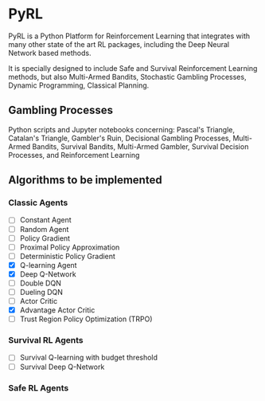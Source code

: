 # PyRL

PyRL is a Python Platform for Reinforcement Learning that integrates with many other state of the art RL packages, including the Deep Neural Network based methods.

It is specially designed to include Safe and Survival Reinforcement Learning methods, but also Multi-Armed Bandits, Stochastic Gambling Processes, Dynamic Programming, Classical Planning.


## Gambling Processes

Python scripts and Jupyter notebooks concerning: Pascal's Triangle, Catalan's Triangle, Gambler's Ruin, Decisional Gambling Processes, Multi-Armed Bandits, Survival Bandits, Multi-Armed Gambler, Survival Decision Processes, and Reinforcement Learning


## Algorithms to be implemented

### Classic Agents

- [ ] Constant Agent
- [ ] Random Agent
- [ ] Policy Gradient
- [ ] Proximal Policy Approximation
- [ ] Deterministic Policy Gradient
- [x] Q-learning Agent
- [x] Deep Q-Network
- [ ] Double DQN
- [ ] Dueling DQN
- [ ] Actor Critic
- [x] Advantage Actor Critic
- [ ] Trust Region Policy Optimization (TRPO)

### Survival RL Agents
- [ ] Survival Q-learning with budget threshold
- [ ] Survival Deep Q-Network

### Safe RL Agents
